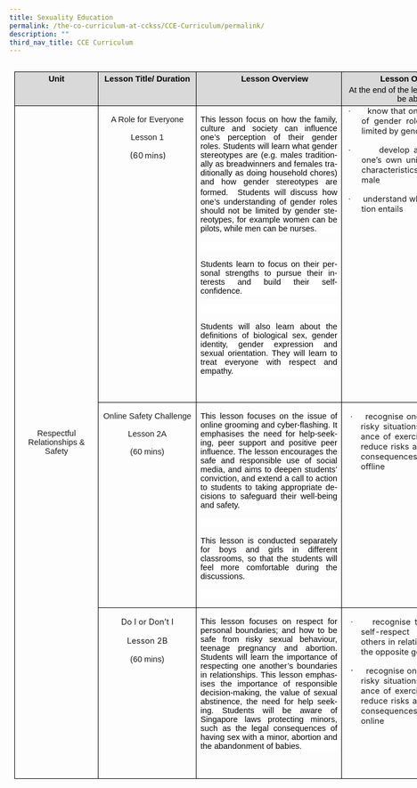 ```yaml
---
title: Sexuality Education
permalink: /the-co-curriculum-at-cckss/CCE-Curriculum/permalink/
description: ""
third_nav_title: CCE Curriculum
---
```


<table style="width:765.45pt;border-collapse:collapse;border:none;
 mso-border-alt:solid windowtext .5pt;mso-table-overlap:never;mso-yfti-tbllook:
 480;mso-table-lspace:9.0pt;margin-left:6.75pt;mso-table-rspace:9.0pt;
 margin-right:6.75pt;mso-table-anchor-vertical:paragraph;mso-table-anchor-horizontal:
 margin;mso-table-left:left;mso-table-top:5.35pt;mso-padding-alt:0in 5.4pt 0in 5.4pt;
 mso-border-insideh:.5pt solid windowtext;mso-border-insidev:.5pt solid windowtext" width="1021" align="left" cellpadding="0" cellspacing="0" border="1" class="MsoNormalTable">
 <thead>
  <tr style="mso-yfti-irow:0;mso-yfti-firstrow:yes">
   <td style="width:106.3pt;border:solid black 1.0pt;
   mso-border-alt:solid black .5pt;background:#D9D9D9;padding:0in 5.4pt 0in 5.4pt" valign="top" width="142">
   <p style="margin-top:3.0pt;margin-right:0in;
   margin-bottom:3.0pt;margin-left:0in;text-align:center;mso-element:frame;
   mso-element-frame-hspace:9.0pt;mso-element-wrap:around;mso-element-anchor-vertical:
   paragraph;mso-element-anchor-horizontal:margin;mso-element-top:5.35pt;
   mso-height-rule:exactly" align="center" class="MsoNormal"><b><span style="font-size:11.0pt;
   font-family:&quot;Arial&quot;,sans-serif;color:black" lang="EN-GB">Unit</span></b></p>
   </td>
   <td style="width:130.5pt;border:solid black 1.0pt;
   border-left:none;mso-border-left-alt:solid black .5pt;mso-border-alt:solid black .5pt;
   background:#D9D9D9;padding:0in 5.4pt 0in 5.4pt" valign="top" width="174">
   <p style="margin-top:3.0pt;margin-right:0in;
   margin-bottom:3.0pt;margin-left:0in;text-align:center;mso-element:frame;
   mso-element-frame-hspace:9.0pt;mso-element-wrap:around;mso-element-anchor-vertical:
   paragraph;mso-element-anchor-horizontal:margin;mso-element-top:5.35pt;
   mso-height-rule:exactly" align="center" class="MsoNormal"><b><span style="font-size:11.0pt;
   font-family:&quot;Arial&quot;,sans-serif;color:black;mso-color-alt:windowtext" lang="EN-GB">Lesson
   Title/ Duration</span></b></p>
   </td>
   <td style="width:202.4pt;border:solid black 1.0pt;
   border-left:none;mso-border-left-alt:solid black .5pt;mso-border-alt:solid black .5pt;
   background:#D9D9D9;padding:0in 5.4pt 0in 5.4pt" valign="top" width="270">
   <p style="margin-top:3.0pt;margin-right:0in;
   margin-bottom:3.0pt;margin-left:0in;text-align:center;text-indent:15.6pt;
   mso-element:frame;mso-element-frame-hspace:9.0pt;mso-element-wrap:around;
   mso-element-anchor-vertical:paragraph;mso-element-anchor-horizontal:margin;
   mso-element-top:5.35pt;mso-height-rule:exactly" align="center" class="MsoNormal"><b><span style="font-size:11.0pt;font-family:&quot;Arial&quot;,sans-serif;color:black;
   mso-color-alt:windowtext" lang="EN-GB">Lesson Overview</span></b><b><span style="font-size:11.0pt;font-family:&quot;Arial&quot;,sans-serif" lang="EN-GB"></span></b></p>
   </td>
   <td style="width:205.75pt;border:solid black 1.0pt;
   border-left:none;mso-border-left-alt:solid black .5pt;mso-border-alt:solid black .5pt;
   background:#D9D9D9;padding:0in 5.4pt 0in 5.4pt" valign="top" width="274">
   <p style="margin-top:3.0pt;margin-right:0in;
   margin-bottom:3.0pt;margin-left:0in;text-align:center;mso-element:frame;
   mso-element-frame-hspace:9.0pt;mso-element-wrap:around;mso-element-anchor-vertical:
   paragraph;mso-element-anchor-horizontal:margin;mso-element-top:5.35pt;
   mso-height-rule:exactly" align="center" class="MsoNormal"><b><span style="font-size:11.0pt;
   font-family:&quot;Arial&quot;,sans-serif;color:black" lang="EN-GB">Lesson Objectives<span style="text-transform:uppercase"></span></span></b></p>
   <p style="margin-top:3.0pt;margin-right:0in;
   margin-bottom:3.0pt;margin-left:0in;text-align:center;mso-element:frame;
   mso-element-frame-hspace:9.0pt;mso-element-wrap:around;mso-element-anchor-vertical:
   paragraph;mso-element-anchor-horizontal:margin;mso-element-top:5.35pt;
   mso-height-rule:exactly" align="center" class="MsoNormal"><span style="font-size:11.0pt;
   font-family:&quot;Arial&quot;,sans-serif;color:black" lang="EN-GB">At the end of the lesson,
   students will be able to:<i></i></span></p>
   </td>
   <td style="width:120.5pt;border:solid black 1.0pt;
   border-left:none;mso-border-left-alt:solid black .5pt;mso-border-alt:solid black .5pt;
   background:#D9D9D9;padding:0in 5.4pt 0in 5.4pt" valign="top" width="161">
   <p style="margin-top:3.0pt;margin-right:0in;
   margin-bottom:3.0pt;margin-left:5.65pt;text-align:center;text-indent:-5.65pt;
   mso-element:frame;mso-element-frame-hspace:9.0pt;mso-element-wrap:around;
   mso-element-anchor-vertical:paragraph;mso-element-anchor-horizontal:margin;
   mso-element-top:5.35pt;mso-height-rule:exactly" align="center" class="MsoNormal"><b><span style="font-size:11.0pt;font-family:&quot;Arial&quot;,sans-serif;color:black" lang="EN-GB">Time Period</span></b></p>
   <p style="margin-top:3.0pt;margin-right:0in;
   margin-bottom:3.0pt;margin-left:0in;text-align:center;mso-element:frame;
   mso-element-frame-hspace:9.0pt;mso-element-wrap:around;mso-element-anchor-vertical:
   paragraph;mso-element-anchor-horizontal:margin;mso-element-top:5.35pt;
   mso-height-rule:exactly" align="center" class="MsoNormal"><b><span style="font-size:11.0pt;
   font-family:&quot;Arial&quot;,sans-serif;color:black" lang="EN-GB">(<span class="SpellE">e.<span class="GramE">g.Term</span></span> 1 Week 2)</span></b><b><span style="font-size:11.0pt;color:black" lang="EN-GB"></span></b></p>
   </td>
  </tr>
 </thead>
 <tbody><tr style="mso-yfti-irow:1;height:14.9pt">
  <td style="width:106.3pt;border:solid windowtext 1.0pt;
  border-top:none;mso-border-top-alt:solid windowtext .5pt;mso-border-alt:solid windowtext .5pt;
  padding:0in 5.4pt 0in 5.4pt;height:14.9pt" rowspan="3" width="142">
  <p style="text-align:center;mso-element:frame;
  mso-element-frame-hspace:9.0pt;mso-element-wrap:around;mso-element-anchor-vertical:
  paragraph;mso-element-anchor-horizontal:margin;mso-element-top:5.35pt;
  mso-height-rule:exactly" align="center" class="MsoNormal"><span style="font-size:11.0pt;font-family:
  &quot;Arial&quot;,sans-serif;mso-ansi-language:EN-SG" lang="EN-SG">Respectful Relationships &amp;
  Safety</span></p>
  </td>
  <td style="width:130.5pt;border-top:none;border-left:
  none;border-bottom:solid windowtext 1.0pt;border-right:solid windowtext 1.0pt;
  mso-border-top-alt:solid windowtext .5pt;mso-border-left-alt:solid windowtext .5pt;
  mso-border-alt:solid windowtext .5pt;padding:0in 5.4pt 0in 5.4pt;height:14.9pt" valign="top" width="174">
  <p style="text-align:center;mso-element:frame;
  mso-element-frame-hspace:9.0pt;mso-element-wrap:around;mso-element-anchor-vertical:
  paragraph;mso-element-anchor-horizontal:margin;mso-element-top:5.35pt;
  mso-height-rule:exactly" align="center" class="MsoNormal"><span style="font-size:11.0pt;font-family:
  &quot;Arial&quot;,sans-serif;mso-bidi-font-weight:bold" lang="EN-GB">A Role for Everyone </span></p>
  <p style="text-align:center;mso-element:frame;
  mso-element-frame-hspace:9.0pt;mso-element-wrap:around;mso-element-anchor-vertical:
  paragraph;mso-element-anchor-horizontal:margin;mso-element-top:5.35pt;
  mso-height-rule:exactly" align="center" class="MsoNormal"><span style="font-size:11.0pt;font-family:
  &quot;Arial&quot;,sans-serif;mso-bidi-font-weight:bold" lang="EN-GB">Lesson</span><span style="font-size:11.0pt;font-family:&quot;Arial&quot;,sans-serif" lang="EN-GB"> 1</span></p>
  <p style="margin-left:19.7pt;text-align:
  center;text-indent:-.25in;mso-list:l2 level1 lfo1;mso-element:frame;
  mso-element-frame-hspace:9.0pt;mso-element-wrap:around;mso-element-anchor-vertical:
  paragraph;mso-element-anchor-horizontal:margin;mso-element-top:5.35pt;
  mso-height-rule:exactly" align="center" class="MsoListParagraph"><!--[if !supportLists]--><span style="font-size:11.0pt;mso-fareast-font-family:Arial" lang="EN-GB"><span style="mso-list:Ignore">(60<span style="font:7.0pt &quot;Times New Roman&quot;"> </span></span></span><!--[endif]--><span style="font-size:11.0pt" lang="EN-GB">mins)</span></p>
  </td>
  <td style="width:202.4pt;border-top:none;border-left:
  none;border-bottom:solid windowtext 1.0pt;border-right:solid windowtext 1.0pt;
  mso-border-top-alt:solid windowtext .5pt;mso-border-left-alt:solid windowtext .5pt;
  mso-border-alt:solid windowtext .5pt;padding:0in 5.4pt 0in 5.4pt;height:14.9pt" valign="top" width="270">
  <p style="text-align:justify;text-justify:inter-ideograph;
  background:white;mso-element:frame;mso-element-frame-hspace:9.0pt;mso-element-wrap:
  around;mso-element-anchor-vertical:paragraph;mso-element-anchor-horizontal:
  margin;mso-element-top:5.35pt;mso-height-rule:exactly" class="MsoNormal"><span style="font-size:11.0pt;font-family:&quot;Arial&quot;,sans-serif;color:black;
  mso-color-alt:windowtext" lang="EN-GB">This lesson focus on how the family, culture and
  society can influence one’s perception of their gender roles. Students will
  learn what gender stereotypes are (<span class="GramE">e.g.</span> males
  traditionally as breadwinners and females traditionally as doing household
  chores) and how gender stereotypes are formed. </span><span style="color:black;mso-color-alt:windowtext" lang="EN-GB"><span style="mso-spacerun:yes">&nbsp;</span></span><span style="font-size:
  11.0pt;font-family:&quot;Arial&quot;,sans-serif;color:black;mso-color-alt:windowtext" lang="EN-GB">Students
  will discuss how one’s understanding of gender roles should not be limited by
  gender stereotypes, for example women can be pilots, while men can be nurses.</span><span style="font-size:11.0pt;font-family:&quot;Arial&quot;,sans-serif" lang="EN-GB"></span></p>
  <p style="text-align:justify;text-justify:inter-ideograph;
  background:white;mso-element:frame;mso-element-frame-hspace:9.0pt;mso-element-wrap:
  around;mso-element-anchor-vertical:paragraph;mso-element-anchor-horizontal:
  margin;mso-element-top:5.35pt;mso-height-rule:exactly" class="MsoNormal"><span style="font-size:11.0pt;font-family:&quot;Arial&quot;,sans-serif" lang="EN-GB">&nbsp;</span></p>
  <p style="text-align:justify;text-justify:inter-ideograph;
  background:white;mso-element:frame;mso-element-frame-hspace:9.0pt;mso-element-wrap:
  around;mso-element-anchor-vertical:paragraph;mso-element-anchor-horizontal:
  margin;mso-element-top:5.35pt;mso-height-rule:exactly" class="MsoNormal"><span style="font-size:11.0pt;font-family:&quot;Arial&quot;,sans-serif;color:black;
  mso-color-alt:windowtext" lang="EN-GB">Students learn to focus on their personal strengths
  to pursue their interests and build their self- confidence. </span><span style="font-size:11.0pt;font-family:&quot;Arial&quot;,sans-serif" lang="EN-GB"></span></p>
  <p style="text-align:justify;text-justify:inter-ideograph;
  background:white;mso-element:frame;mso-element-frame-hspace:9.0pt;mso-element-wrap:
  around;mso-element-anchor-vertical:paragraph;mso-element-anchor-horizontal:
  margin;mso-element-top:5.35pt;mso-height-rule:exactly" class="MsoNormal"><span style="font-size:11.0pt;font-family:&quot;Arial&quot;,sans-serif" lang="EN-GB">&nbsp;</span></p>
  <p style="text-align:justify;text-justify:inter-ideograph;
  background:white;mso-element:frame;mso-element-frame-hspace:9.0pt;mso-element-wrap:
  around;mso-element-anchor-vertical:paragraph;mso-element-anchor-horizontal:
  margin;mso-element-top:5.35pt;mso-height-rule:exactly" class="MsoNormal"><span style="font-size:11.0pt;font-family:&quot;Arial&quot;,sans-serif;color:black;
  mso-color-alt:windowtext" lang="EN-GB">Students will also learn about the definitions of
  biological sex, gender identity, gender expression and sexual orientation.
  They will learn to treat everyone with respect and empathy.</span><span style="font-size:11.0pt;font-family:&quot;Arial&quot;,sans-serif;mso-fareast-font-family:
  &quot;Times New Roman&quot;;mso-ansi-language:EN-SG;mso-fareast-language:EN-US" lang="EN-SG"></span></p>
  <p style="margin-left:16.5pt;mso-element:frame;mso-element-frame-hspace:
  9.0pt;mso-element-wrap:around;mso-element-anchor-vertical:paragraph;
  mso-element-anchor-horizontal:margin;mso-element-top:5.35pt;mso-height-rule:
  exactly" class="MsoNormal"><span style="font-size:11.0pt;font-family:&quot;Arial&quot;,sans-serif" lang="EN-GB">&nbsp;</span></p>
  </td>
  <td style="width:205.75pt;border-top:none;border-left:
  none;border-bottom:solid windowtext 1.0pt;border-right:solid windowtext 1.0pt;
  mso-border-top-alt:solid windowtext .5pt;mso-border-left-alt:solid windowtext .5pt;
  mso-border-alt:solid windowtext .5pt;padding:0in 5.4pt 0in 5.4pt;height:14.9pt" valign="top" width="274">
  <p style="margin-top:0in;margin-right:0in;margin-bottom:
  2.0pt;margin-left:21.05pt;mso-add-space:auto;text-align:justify;text-justify:
  inter-ideograph;text-indent:-.25in;mso-list:l1 level1 lfo2;mso-element:frame;
  mso-element-frame-hspace:9.0pt;mso-element-wrap:around;mso-element-anchor-vertical:
  paragraph;mso-element-anchor-horizontal:margin;mso-element-top:5.35pt;
  mso-height-rule:exactly" class="MsoListParagraph"><!--[if !supportLists]--><span style="font-size:11.0pt;mso-bidi-font-size:10.0pt;font-family:Symbol;
  mso-fareast-font-family:Symbol;mso-bidi-font-family:Symbol" lang="EN-GB"><span style="mso-list:Ignore">·<span style="font:7.0pt &quot;Times New Roman&quot;">&nbsp;&nbsp;&nbsp;&nbsp;&nbsp;&nbsp;&nbsp;&nbsp;
  </span></span></span><!--[endif]--><span style="font-size:11.0pt;
  mso-bidi-font-size:10.0pt" lang="EN-GB">know that one’s understanding of gender roles
  should not be limited by gender <span class="GramE">stereotypes</span></span></p>
  <p style="margin-left:21.05pt;mso-add-space:auto;
  text-align:justify;text-justify:inter-ideograph;text-indent:-.25in;
  mso-list:l1 level1 lfo2;mso-element:frame;mso-element-frame-hspace:9.0pt;
  mso-element-wrap:around;mso-element-anchor-vertical:paragraph;mso-element-anchor-horizontal:
  margin;mso-element-top:5.35pt;mso-height-rule:exactly" class="MsoListParagraph"><!--[if !supportLists]--><span style="font-size:11.0pt;mso-bidi-font-size:10.0pt;font-family:
  Symbol;mso-fareast-font-family:Symbol;mso-bidi-font-family:Symbol" lang="EN-GB"><span style="mso-list:Ignore">·<span style="font:7.0pt &quot;Times New Roman&quot;">&nbsp;&nbsp;&nbsp;&nbsp;&nbsp;&nbsp;&nbsp;&nbsp;
  </span></span></span><!--[endif]--><span style="font-size:11.0pt;
  mso-bidi-font-size:10.0pt" lang="EN-GB">develop an appreciation of one’s own unique
  qualities and characteristics as a male or <span class="GramE">female</span></span></p>
  <p style="margin-left:21.05pt;text-align:justify;
  text-justify:inter-ideograph;text-indent:-.25in;mso-list:l1 level1 lfo2;
  mso-element:frame;mso-element-frame-hspace:9.0pt;mso-element-wrap:around;
  mso-element-anchor-vertical:paragraph;mso-element-anchor-horizontal:margin;
  mso-element-top:5.35pt;mso-height-rule:exactly" class="MsoListParagraph"><!--[if !supportLists]--><span style="font-size:11.0pt;font-family:Symbol;mso-fareast-font-family:
  Symbol;mso-bidi-font-family:Symbol" lang="EN-GB"><span style="mso-list:Ignore">·<span style="font:7.0pt &quot;Times New Roman&quot;">&nbsp;&nbsp;&nbsp;&nbsp;&nbsp;&nbsp;&nbsp;&nbsp;
  </span></span></span><!--[endif]--><span style="font-size:11.0pt;
  mso-bidi-font-size:10.0pt" lang="EN-GB">understand</span><span style="font-size:11.0pt" lang="EN-GB"> what sexual orientation entails</span></p>
  </td>
  <td style="width:120.5pt;border-top:none;
  border-left:none;border-bottom:solid windowtext 1.0pt;border-right:solid windowtext 1.0pt;
  mso-border-top-alt:solid windowtext .5pt;mso-border-left-alt:solid windowtext .5pt;
  mso-border-alt:solid windowtext .5pt;padding:0in 5.4pt 0in 5.4pt;height:14.9pt" valign="top" rowspan="3" width="161">
  <p style="margin-bottom:2.0pt;margin-top:0in;
  mso-margin-bottom-alt:0in;mso-margin-top-alt:0in;mso-add-space:auto;
  text-align:center;mso-element:frame;mso-element-frame-hspace:9.0pt;
  mso-element-wrap:around;mso-element-anchor-vertical:paragraph;mso-element-anchor-horizontal:
  margin;mso-element-top:5.35pt;mso-height-rule:exactly" align="center" class="MsoNormal"><span style="font-size:11.0pt;mso-bidi-font-size:10.0pt;font-family:&quot;Arial&quot;,sans-serif;
  letter-spacing:-.1pt;mso-fareast-language:EN-GB" lang="EN-GB">Term 4</span><span style="font-size:11.0pt;mso-bidi-font-size:12.0pt" lang="EN-GB"></span></p>
  <p style="margin-left:1.85pt;text-align:center;
  mso-element:frame;mso-element-frame-hspace:9.0pt;mso-element-wrap:around;
  mso-element-anchor-vertical:paragraph;mso-element-anchor-horizontal:margin;
  mso-element-top:5.35pt;mso-height-rule:exactly" align="center" class="MsoNormal"><span style="font-size:11.0pt;mso-bidi-font-size:12.0pt" lang="EN-GB">&nbsp;</span></p>
  </td>
 </tr>
 <tr style="mso-yfti-irow:2;height:41.45pt">
  <td style="width:130.5pt;border-top:none;border-left:
  none;border-bottom:solid windowtext 1.0pt;border-right:solid windowtext 1.0pt;
  mso-border-top-alt:solid windowtext .5pt;mso-border-left-alt:solid windowtext .5pt;
  mso-border-alt:solid windowtext .5pt;padding:0in 5.4pt 0in 5.4pt;height:41.45pt" valign="top" width="174">
  <p style="text-align:center;mso-element:frame;
  mso-element-frame-hspace:9.0pt;mso-element-wrap:around;mso-element-anchor-vertical:
  paragraph;mso-element-anchor-horizontal:margin;mso-element-top:5.35pt;
  mso-height-rule:exactly" align="center" class="MsoNormal"><span style="font-size:11.0pt;font-family:
  &quot;Arial&quot;,sans-serif;mso-bidi-font-weight:bold" lang="EN-GB">Online Safety Challenge </span></p>
  <p style="text-align:center;mso-element:frame;
  mso-element-frame-hspace:9.0pt;mso-element-wrap:around;mso-element-anchor-vertical:
  paragraph;mso-element-anchor-horizontal:margin;mso-element-top:5.35pt;
  mso-height-rule:exactly" align="center" class="MsoNormal"><span style="font-size:11.0pt;font-family:
  &quot;Arial&quot;,sans-serif;mso-bidi-font-weight:bold" lang="EN-GB">Lesson</span><span style="font-size:11.0pt;font-family:&quot;Arial&quot;,sans-serif" lang="EN-GB"> 2A</span></p>
  <p style="text-align:center;mso-element:frame;
  mso-element-frame-hspace:9.0pt;mso-element-wrap:around;mso-element-anchor-vertical:
  paragraph;mso-element-anchor-horizontal:margin;mso-element-top:5.35pt;
  mso-height-rule:exactly" align="center" class="MsoNormal"><span style="font-size:11.0pt;font-family:
  &quot;Arial&quot;,sans-serif" lang="EN-GB">(60 mins)</span></p>
  </td>
  <td style="width:202.4pt;border-top:none;border-left:
  none;border-bottom:solid windowtext 1.0pt;border-right:solid windowtext 1.0pt;
  mso-border-top-alt:solid windowtext .5pt;mso-border-left-alt:solid windowtext .5pt;
  mso-border-alt:solid windowtext .5pt;padding:0in 5.4pt 0in 5.4pt;height:41.45pt" valign="top" width="270">
  <p style="text-align:justify;text-justify:inter-ideograph;
  background:white;mso-element:frame;mso-element-frame-hspace:9.0pt;mso-element-wrap:
  around;mso-element-anchor-vertical:paragraph;mso-element-anchor-horizontal:
  margin;mso-element-top:5.35pt;mso-height-rule:exactly" class="MsoNormal"><span style="font-size:11.0pt;font-family:&quot;Arial&quot;,sans-serif;color:black;
  mso-color-alt:windowtext" lang="EN-GB">This lesson focuses on the issue of online grooming
  and cyber-flashing. It emphasises the need for help-seeking, peer support and
  positive peer influence. The lesson encourages the safe and responsible use
  of social media, and aims to deepen students’ conviction, and extend a call
  to action to students to taking appropriate decisions to safeguard their
  well-being and safety. </span><span style="font-size:11.0pt;
  font-family:&quot;Arial&quot;,sans-serif" lang="EN-GB"></span></p>
  <p style="background:white;mso-element:frame;mso-element-frame-hspace:
  9.0pt;mso-element-wrap:around;mso-element-anchor-vertical:paragraph;
  mso-element-anchor-horizontal:margin;mso-element-top:5.35pt;mso-height-rule:
  exactly" class="MsoNormal"><span style="font-size:11.0pt;font-family:&quot;Arial&quot;,sans-serif" lang="EN-GB">&nbsp;</span></p>
  <p style="text-align:justify;text-justify:inter-ideograph;
  background:white;mso-element:frame;mso-element-frame-hspace:9.0pt;mso-element-wrap:
  around;mso-element-anchor-vertical:paragraph;mso-element-anchor-horizontal:
  margin;mso-element-top:5.35pt;mso-height-rule:exactly" class="MsoNormal"><span style="font-size:11.0pt;font-family:&quot;Arial&quot;,sans-serif;color:black;
  mso-color-alt:windowtext" lang="EN-GB">This lesson is conducted separately for boys and
  girls in different classrooms, so that the students will feel more
  comfortable during the discussions.</span><span style="font-size:
  11.0pt;font-family:&quot;Arial&quot;,sans-serif" lang="EN-GB"></span></p>
  <p style="background:white;mso-element:frame;mso-element-frame-hspace:
  9.0pt;mso-element-wrap:around;mso-element-anchor-vertical:paragraph;
  mso-element-anchor-horizontal:margin;mso-element-top:5.35pt;mso-height-rule:
  exactly" class="MsoNormal"><span style="font-size:11.0pt;font-family:&quot;Arial&quot;,sans-serif" lang="EN-GB">&nbsp;</span></p>
  </td>
  <td style="width:205.75pt;border-top:none;border-left:
  none;border-bottom:solid windowtext 1.0pt;border-right:solid windowtext 1.0pt;
  mso-border-top-alt:solid windowtext .5pt;mso-border-left-alt:solid windowtext .5pt;
  mso-border-alt:solid windowtext .5pt;padding:0in 5.4pt 0in 5.4pt;height:41.45pt" valign="top" width="274">
  <p style="margin-left:20.0pt;text-align:justify;
  text-justify:inter-ideograph;text-indent:-14.15pt;mso-list:l0 level1 lfo3;
  layout-grid-mode:char;mso-layout-grid-align:none;text-autospace:none;
  mso-element:frame;mso-element-frame-hspace:9.0pt;mso-element-wrap:around;
  mso-element-anchor-vertical:paragraph;mso-element-anchor-horizontal:margin;
  mso-element-top:5.35pt;mso-height-rule:exactly" class="MsoListParagraph"><!--[if !supportLists]--><span style="font-size:11.0pt;font-family:Symbol;mso-fareast-font-family:
  Symbol;mso-bidi-font-family:Symbol" lang="EN-GB"><span style="mso-list:Ignore">·<span style="font:7.0pt &quot;Times New Roman&quot;">&nbsp;&nbsp;&nbsp;&nbsp;&nbsp; </span></span></span><!--[endif]--><span style="font-size:11.0pt" lang="EN-GB">recognise one’s vulnerability to risky
  situations and the importance of exercising discretion to reduce risks and
  avoid negative consequences, both online and offline</span></p>
  </td>
 </tr>
 <tr style="mso-yfti-irow:3;mso-yfti-lastrow:yes;height:58.2pt">
  <td style="width:130.5pt;border-top:none;border-left:
  none;border-bottom:solid windowtext 1.0pt;border-right:solid windowtext 1.0pt;
  mso-border-top-alt:solid windowtext .5pt;mso-border-left-alt:solid windowtext .5pt;
  mso-border-alt:solid windowtext .5pt;padding:0in 5.4pt 0in 5.4pt;height:58.2pt" valign="top" width="174">
  <p style="margin-left:0in;text-align:
  center;mso-element:frame;mso-element-frame-hspace:9.0pt;mso-element-wrap:
  around;mso-element-anchor-vertical:paragraph;mso-element-anchor-horizontal:
  margin;mso-element-top:5.35pt;mso-height-rule:exactly" align="center" class="MsoListParagraph"><span style="font-size:11.0pt;mso-bidi-font-weight:bold" lang="EN-GB">Do I or Don’t I </span></p>
  <p style="margin-left:0in;text-align:
  center;mso-element:frame;mso-element-frame-hspace:9.0pt;mso-element-wrap:
  around;mso-element-anchor-vertical:paragraph;mso-element-anchor-horizontal:
  margin;mso-element-top:5.35pt;mso-height-rule:exactly" align="center" class="MsoListParagraph"><span style="font-size:11.0pt;mso-bidi-font-weight:bold" lang="EN-GB">Lesson</span><span style="font-size:11.0pt" lang="EN-GB"> 2B</span></p>
  <p style="text-align:center;mso-element:frame;
  mso-element-frame-hspace:9.0pt;mso-element-wrap:around;mso-element-anchor-vertical:
  paragraph;mso-element-anchor-horizontal:margin;mso-element-top:5.35pt;
  mso-height-rule:exactly" align="center" class="MsoNormal"><span style="font-size:11.0pt;font-family:
  &quot;Arial&quot;,sans-serif" lang="EN-GB">(60 mins)</span></p>
  </td>
  <td style="width:202.4pt;border-top:none;border-left:
  none;border-bottom:solid windowtext 1.0pt;border-right:solid windowtext 1.0pt;
  mso-border-top-alt:solid windowtext .5pt;mso-border-left-alt:solid windowtext .5pt;
  mso-border-alt:solid windowtext .5pt;padding:0in 5.4pt 0in 5.4pt;height:58.2pt" valign="top" width="270">
  <p style="text-align:justify;text-justify:inter-ideograph;
  background:white;mso-element:frame;mso-element-frame-hspace:9.0pt;mso-element-wrap:
  around;mso-element-anchor-vertical:paragraph;mso-element-anchor-horizontal:
  margin;mso-element-top:5.35pt;mso-height-rule:exactly" class="MsoNormal"><span style="font-size:11.0pt;font-family:&quot;Arial&quot;,sans-serif;color:black;
  mso-color-alt:windowtext" lang="EN-GB">This lesson focuses on respect for personal
  boundaries; and how to be safe from risky sexual behaviour, teenage pregnancy
  and abortion. Students will learn the importance of respecting one another’s
  boundaries in relationships. This lesson emphasises the importance of
  responsible decision-making, the value of sexual abstinence, the need for
  help seeking. Students will be aware of Singapore laws protecting minors,
  such as the legal consequences of having sex with a minor, abortion and the
  abandonment of babies.<span style="mso-spacerun:yes">&nbsp; </span></span><span style="font-size:11.0pt;font-family:&quot;Arial&quot;,sans-serif;mso-fareast-font-family:
  &quot;Times New Roman&quot;;mso-ansi-language:EN-SG;mso-fareast-language:EN-US" lang="EN-SG"></span></p>
  <p style="margin-left:16.5pt;text-align:justify;
  text-justify:inter-ideograph;mso-element:frame;mso-element-frame-hspace:9.0pt;
  mso-element-wrap:around;mso-element-anchor-vertical:paragraph;mso-element-anchor-horizontal:
  margin;mso-element-top:5.35pt;mso-height-rule:exactly" class="MsoListParagraph"><span style="font-size:11.0pt" lang="EN-GB">&nbsp;</span></p>
  </td>
  <td style="width:205.75pt;border-top:none;border-left:
  none;border-bottom:solid windowtext 1.0pt;border-right:solid windowtext 1.0pt;
  mso-border-top-alt:solid windowtext .5pt;mso-border-left-alt:solid windowtext .5pt;
  mso-border-alt:solid windowtext .5pt;padding:0in 5.4pt 0in 5.4pt;height:58.2pt" valign="top" width="274">
  <p style="margin-left:20.25pt;text-align:justify;
  text-justify:inter-ideograph;text-indent:-14.15pt;mso-list:l0 level1 lfo3;
  mso-element:frame;mso-element-frame-hspace:9.0pt;mso-element-wrap:around;
  mso-element-anchor-vertical:paragraph;mso-element-anchor-horizontal:margin;
  mso-element-top:5.35pt;mso-height-rule:exactly" class="MsoListParagraph"><!--[if !supportLists]--><span style="font-size:11.0pt;font-family:Symbol;mso-fareast-font-family:
  Symbol;mso-bidi-font-family:Symbol" lang="EN-GB"><span style="mso-list:Ignore">·<span style="font:7.0pt &quot;Times New Roman&quot;">&nbsp;&nbsp;&nbsp;&nbsp;&nbsp; </span></span></span><!--[endif]--><span style="font-size:11.0pt" lang="EN-GB">recognise the importance of self-respect
  and respect for others in relating to members of the opposite <span class="GramE">gender</span> </span></p>
  <p style="margin-left:20.25pt;text-align:justify;
  text-justify:inter-ideograph;text-indent:-14.15pt;mso-list:l0 level1 lfo3;
  mso-element:frame;mso-element-frame-hspace:9.0pt;mso-element-wrap:around;
  mso-element-anchor-vertical:paragraph;mso-element-anchor-horizontal:margin;
  mso-element-top:5.35pt;mso-height-rule:exactly" class="MsoListParagraph"><!--[if !supportLists]--><span style="font-family:Symbol;mso-fareast-font-family:Symbol;
  mso-bidi-font-family:Symbol" lang="EN-GB"><span style="mso-list:Ignore">·<span style="font:7.0pt &quot;Times New Roman&quot;">&nbsp;&nbsp;&nbsp;&nbsp;&nbsp;&nbsp; </span></span></span><!--[endif]--><span style="font-size:11.0pt" lang="EN-GB">recognise one’s vulnerability to risky
  situations and the importance of exercising discretion to reduce risks and
  avoid negative consequences, both offline and online</span><span lang="EN-GB"></span></p>
  </td>
 </tr>
</tbody></table>